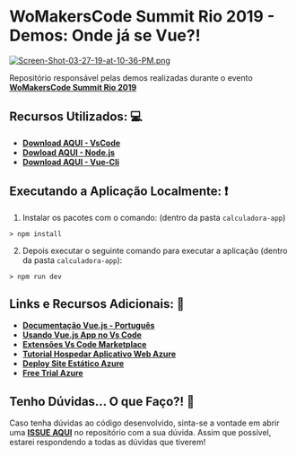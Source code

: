 # WoMakersCode Summit Rio 2019 - Demos: Onde já se Vue?!

[![Screen-Shot-03-27-19-at-10-36-PM.png](https://i.postimg.cc/ZnV8mzsr/Screen-Shot-03-27-19-at-10-36-PM.png)](https://postimg.cc/JHHD3vLn)

Repositório responsável pelas demos realizadas durante o evento **[WoMakersCode Summit Rio 2019](http://bit.ly/2XizZPv)**

## Recursos Utilizados: 💻

- **[Download AQUI - VsCode](http://bit.ly/2uwUue0)**
- **[Dowload AQUI - Node.js](https://nodejs.org/en/)**
- **[Download AQUI - Vue-Cli](https://cli.vuejs.org/)**

## Executando a Aplicação Localmente: ❗️

1) Instalar os pacotes com o comando: (dentro da pasta `calculadora-app`)

``` 
> npm install
```

2) Depois executar o seguinte comando para executar a aplicação (dentro da pasta `calculadora-app`):

```
> npm run dev
```

## Links e Recursos Adicionais: 🌟

- **[Documentação Vue.js - Português](https://br.vuejs.org/v2/guide/index.html )**
- **[Usando Vue.js App no Vs Code](http://bit.ly/2uxwEyA)**
- **[Extensões Vs Code Marketplace](https://aka.ms/extensoes-vscode-marketplace)**
- **[Tutorial Hospedar Aplicativo Web Azure](http://bit.ly/tutorial-criar-site-estatico-azure)**
- **[Deploy Site Estático Azure](http://bit.ly/2CGMLOW)**
- **[Free Trial Azure](http://bit.ly/2CBznvx)**

## Tenho Dúvidas... O que Faço?! 🚩

Caso tenha dúvidas ao código desenvolvido, sinta-se a vontade em abrir uma **[ISSUE AQUI](https://github.com/glaucia86/wmc-summit-rio-2019-demos/issues)** no repositório com a sua dúvida. Assim que possível, estarei respondendo a todas as dúvidas que tiverem!

